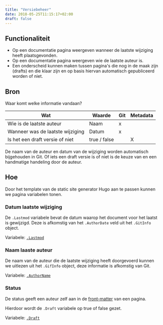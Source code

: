 ```yaml
---
title: "Versiebeheer"
date: 2018-05-25T11:15:17+02:00
draft: false
---
```


## Functionaliteit

* Op een documentatie pagina weergeven wanneer de laatste wijziging heeft
  plaatsgevonden.
* Op een documentatie pagina weergeven wie de laatste auteur is.
* Een onderscheid kunnen maken tussen pagina's die nog in de maak zijn (drafts)
  en die klaar zijn en op basis hiervan automatisch gepubliceerd worden of niet.

## Bron

Waar komt welke informatie vandaan?

| Wat                              | Waarde                    | Git | Metadata |
|----------------------------------|---------------------------|-----|----------|
| Wie is de laatste auteur         | Naam                      |  x  |          |
| Wanneer was de laatste wijziging | Datum                     |  x  |          |
| Is het een draft versie of niet  | true / false              |     |     X    |

De naam van de auteur en datum van de wijziging worden automatisch bijgehouden
in Git. Of iets een draft versie is of niet is de keuze van en een handmatige
handeling door de auteur.

## Hoe

Door het template van de static site generator Hugo aan te passen kunnen we
pagina variabelen tonen.

### Datum laatste wijziging

De `.Lastmod` variabele bevat de datum waarop het document voor het laatst is
gewijzigd. Deze is afkomstig van het `.AuthorDate` veld uit het `.GitInfo`
object.

Variabele: [`.Lastmod`](https://gohugo.io/variables/page/#page-variables)

### Naam laaste auteur

De naam van de auteur die de laatste wijziging heeft doorgevoerd kunnen we
uitlezen uit het `.GifInfo` object, deze informatie is afkomstig van Git.

Variabele: [`.AuthorName`](https://gohugo.io/variables/git/#the-gitinfo-object)

### Status

De status geeft een auteur zelf aan in de
[front-matter](https://gohugo.io/content-management/front-matter/#front-matter-variables)
van een pagina.

Hierdoor wordt de `.Draft` variabele op true of false gezet.

Variabele: [`.Draft`](https://gohugo.io/variables/page/#page-variables)
